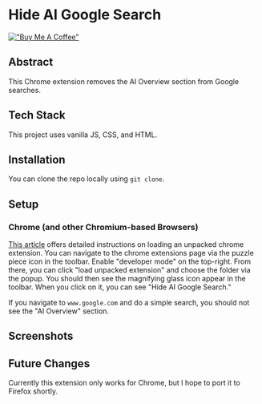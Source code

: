 # Hide AI Google Search

[!["Buy Me A Coffee"](https://www.buymeacoffee.com/assets/img/custom_images/orange_img.png)](https://www.buymeacoffee.com/decemberthedeveloper)

## Abstract
This Chrome extension removes the AI Overview section from Google searches.

## Tech Stack
This project uses vanilla JS, CSS, and HTML.

## Installation
You can clone the repo locally using `git clone`.

## Setup

### Chrome (and other Chromium-based Browsers)

[This article](https://developer.chrome.com/docs/extensions/mv3/getstarted/development-basics/#load-unpacked) offers detailed instructions on loading an unpacked chrome extension. You can navigate to the chrome extensions page via the puzzle piece icon in the toolbar. Enable "developer mode" on the top-right. From there, you can click "load unpacked extension" and choose the folder via the popup. You should then see the magnifying glass icon appear in the toolbar. When you click on it, you can see "Hide AI Google Search."

If you navigate to `www.google.com` and do a simple search, you should not see the "AI Overview" section.

<!-- ### Firefox
Open Firefox and go to `about:addons`. After clicking the gear icon at the top right, there should be an option to install the add-on from a file. When the dialog window opens, select the xpi file.

Then navigate to Reddit. There will be an indicator light underneath the puzzle piece icon for the add-ons in the toolbar. Once clicked, there will be a prompt for the user to enable permissions for reddit. Once permissions have been enabled and the page refreshed, users should be directed to old.reddit.com whenever they navigate to reddit.com. -->

## Screenshots


## Future Changes
Currently this extension only works for Chrome, but I hope to port it to Firefox shortly.
